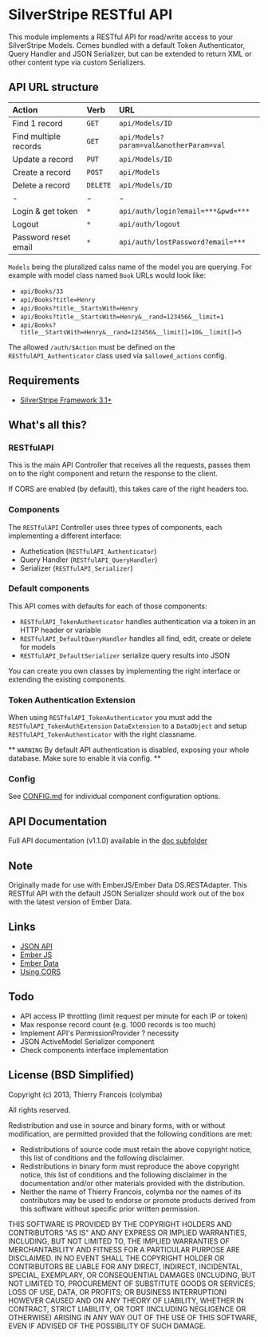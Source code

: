 # SilverStripe RESTful API

This module implements a RESTful API for read/write access to your SilverStripe Models. Comes bundled with a default Token Authenticator, Query Handler and JSON Serializer, but can be extended to return XML or other content type via custom Serializers.

## API URL structure

| Action                | Verb      | URL                                     |
| :-------------------- | :-------- | :-------------------------------------- |
| Find 1 record         | `GET`     | `api/Models/ID`                         |
| Find multiple records | `GET`     | `api/Models?param=val&anotherParam=val` |
| Update a record       | `PUT`     | `api/Models/ID`                         |
| Create a record       | `POST`    | `api/Models`                            |
| Delete a record       | `DELETE`  | `api/Models/ID`                         |
| -                     | -         | -                                       |
| Login & get token     | `*`       | `api/auth/login?email=***&pwd=***`      |
| Logout                | `*`       | `api/auth/logout`                       |
| Password reset email  | `*`       | `api/auth/lostPassword?email=***`       |

`Models` being the pluralized calss name of the model you are querying. For example with model class named `Book` URLs would look like:
* `api/Books/33`
* `api/Books?title=Henry`
* `api/Books?title__StartsWith=Henry`
* `api/Books?title__StartsWith=Henry&__rand=123456&__limit=1`
* `api/Books?title__StartsWith=Henry&__rand=123456&__limit[]=10&__limit[]=5`

The allowed `/auth/$Action` must be defined on the `RESTfulAPI_Authenticator` class used via `$allowed_actions` config.

## Requirements
* [SilverStripe Framework 3.1+](https://github.com/silverstripe/silverstripe-framework)

## What's all this?
### RESTfulAPI
This is the main API Controller that receives all the requests, passes them on to the right component and return the response to the client.

If CORS are enabled (by default), this takes care of the right headers too.

### Components
The `RESTfulAPI` Controller uses three types of components, each implementing a different interface:
* Authetication (`RESTfulAPI_Authenticator`)
* Query Handler (`RESTfulAPI_QueryHandler`)
* Serializer (`RESTfulAPI_Serializer`)

### Default components
This API comes with defaults for each of those components:
* `RESTfulAPI_TokenAuthenticator` handles authentication via a token in an HTTP header or variable
* `RESTfulAPI_DefaultQueryHandler` handles all find, edit, create or delete for models
* `RESTfulAPI_DefaultSerializer` serialize query results into JSON

You can create you own classes by implementing the right interface or extending the existing components.

### Token Authentication Extension
When using `RESTfulAPI_TokenAuthenticator` you must add the `RESTfulAPI_TokenAuthExtension` `DataExtension` to a `DataObject` and setup `RESTfulAPI_TokenAuthenticator` with the right classname.

** `WARNING` By default API authentication is disabled, exposing your whole database. Make sure to enable it via config. **

### Config

See [CONFIG.md](CONFIG.md) for individual component configuration options.

## API Documentation
Full API documentation (v1.1.0) available in the [doc subfolder](https://github.com/colymba/silverstripe-restfulapi/tree/master/doc)

## Note
Originally made for use with EmberJS/Ember Data DS.RESTAdapter. This RESTful API with the default JSON Serializer should work out of the box with the latest version of Ember Data.

## Links
* [JSON API](http://jsonapi.org)
* [Ember JS](https://github.com/emberjs/ember.js)
* [Ember Data](https://github.com/emberjs/data)
* [Using CORS](http://www.html5rocks.com/en/tutorials/cors/)

## Todo
* API access IP throttling (limit request per minute for each IP or token)
* Max response record count (e.g. 1000 records is too much)
* Implement API's PermissionProvider ? necessity
* JSON ActiveModel Serializer component
* Check components interface implementation 

## License (BSD Simplified)

Copyright (c) 2013, Thierry Francois (colymba)

All rights reserved.

Redistribution and use in source and binary forms, with or without modification, are permitted provided that the following conditions are met:

 * Redistributions of source code must retain the above copyright notice, this list of conditions and the following disclaimer.
 * Redistributions in binary form must reproduce the above copyright notice, this list of conditions and the following disclaimer in the documentation and/or other materials provided with the distribution.
 * Neither the name of Thierry Francois, colymba nor the names of its contributors may be used to endorse or promote products derived from this software without specific prior written permission.
 
THIS SOFTWARE IS PROVIDED BY THE COPYRIGHT HOLDERS AND CONTRIBUTORS "AS IS" AND ANY EXPRESS OR IMPLIED WARRANTIES, INCLUDING, BUT NOT LIMITED TO, THE IMPLIED WARRANTIES OF MERCHANTABILITY AND FITNESS FOR A PARTICULAR PURPOSE ARE DISCLAIMED. IN NO EVENT SHALL THE COPYRIGHT HOLDER OR CONTRIBUTORS BE LIABLE FOR ANY DIRECT, INDIRECT, INCIDENTAL, SPECIAL, EXEMPLARY, OR CONSEQUENTIAL DAMAGES (INCLUDING, BUT NOT LIMITED TO, PROCUREMENT OF SUBSTITUTE GOODS OR SERVICES; LOSS OF USE, DATA, OR PROFITS; OR BUSINESS INTERRUPTION) HOWEVER CAUSED AND ON ANY THEORY OF LIABILITY, WHETHER IN CONTRACT, STRICT LIABILITY, OR TORT (INCLUDING NEGLIGENCE OR OTHERWISE) ARISING IN ANY WAY OUT OF THE USE OF THIS SOFTWARE, EVEN IF ADVISED OF THE POSSIBILITY OF SUCH DAMAGE.
